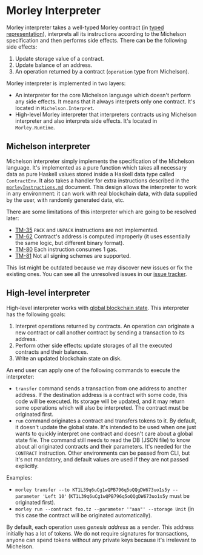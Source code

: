 <!--

© 2019 Tocqueville Group

SPDX-License-Identifier: AGPL-3.0-or-later

-->


# Morley Interpreter

Morley interpreter takes a well-typed Morley contract (in [typed representation](./michelsonTypes.md#typed-types)), interprets all its instructions according to the Michelson specification and then performs side effects.
There can be the following side effects:
1. Update storage value of a contract.
2. Update balance of an address.
3. An operation returned by a contract (`operation` type from Michelson).

Morley interpreter is implemented in two layers:
* An interpreter for the core Michelson language which doesn't perform any side effects.
It means that it always interprets only one contract.
It's located in `Michelson.Interpret`.
* High-level Morley interpreter that interpreters contracts using Michelson interpreter and also interprets side effects.
It's located in `Morley.Runtime`.

## Michelson interpreter

Michelson interpreter simply implements the specification of the Michelson language.
It's implemented as a pure function which takes all necessary data as pure Haskell values stored inside a Haskell data type called `ContractEnv`.
It also takes a handler for extra instructions described in the [`morleyInstructions.md`](./morleyInstructions.md) document.
This design allows the interpreter to work in any environment: it can work with real blockchain data, with data supplied by the user, with randomly generated data, etc.

There are some limitations of this interpreter which are going to be resolved later:
* [TM-35](https://issues.serokell.io/issue/TM-35) `PACK` and `UNPACK` instructions are not implemented.
* [TM-62](https://issues.serokell.io/issue/TM-62) Contract's address is computed improperly (it uses essentially the same logic, but different binary format).
* [TM-80](https://issues.serokell.io/issue/TM-80) Each instruction consumes 1 gas.
* [TM-81](https://issues.serokell.io/issue/TM-81) Not all signing schemes are supported.

This list might be outdated because we may discover new issues or fix the existing ones.
You can see all the unresolved issues in our [issue tracker](https://issues.serokell.io/issues?q=project:%20%7BTezos%20Michelson%7D%20%23Unresolved).

## High-level interpreter

High-level interpreter works with [global blockchain state](./morleyRuntime.md#blockchain-state).
This interpreter has the following goals:
1. Interpret operations returned by contracts.
An operation can originate a new contract or call another contract by sending a transaction to its address.
2. Perform other side effects: update storages of all the executed contracts and their balances.
3. Write an updated blockchain state on disk.

An end user can apply one of the following commands to execute the interpreter:
* `transfer` command sends a transaction from one address to another address.
If the destination address is a contract with some code, this code will be executed.
Its storage will be updated, and it may return some operations which will also be interpreted.
The contract must be originated first.
* `run` command originates a contract and transfers tokens to it.
By default, it doesn't update the global state.
It's intended to be used when one just wants to quickly interpret one contract and doesn't care about a global state file.
The command still needs to read the DB (JSON file) to know about all originated contracts and their parameters.
It's needed for the `CONTRACT` instruction.
Other environments can be passed from CLI, but it's not mandatory, and default values are used if they are not passed explicitly.

Examples:
* `morley transfer --to KT1L39q6uCg1wQPB796q5oQQgDW673uo1s5y --parameter 'Left 10'` (`KT1L39q6uCg1wQPB796q5oQQgDW673uo1s5y` must be originated first).
* `morley run --contract foo.tz --parameter '"aaa"' --storage Unit` (in this case the contract will be originated automatically).

By default, each operation uses _genesis address_ as a sender.
This address initially has a lot of tokens.
We do not require signatures for transactions, anyone can spend tokens without any private keys because it's irrelevant to Michelson.
